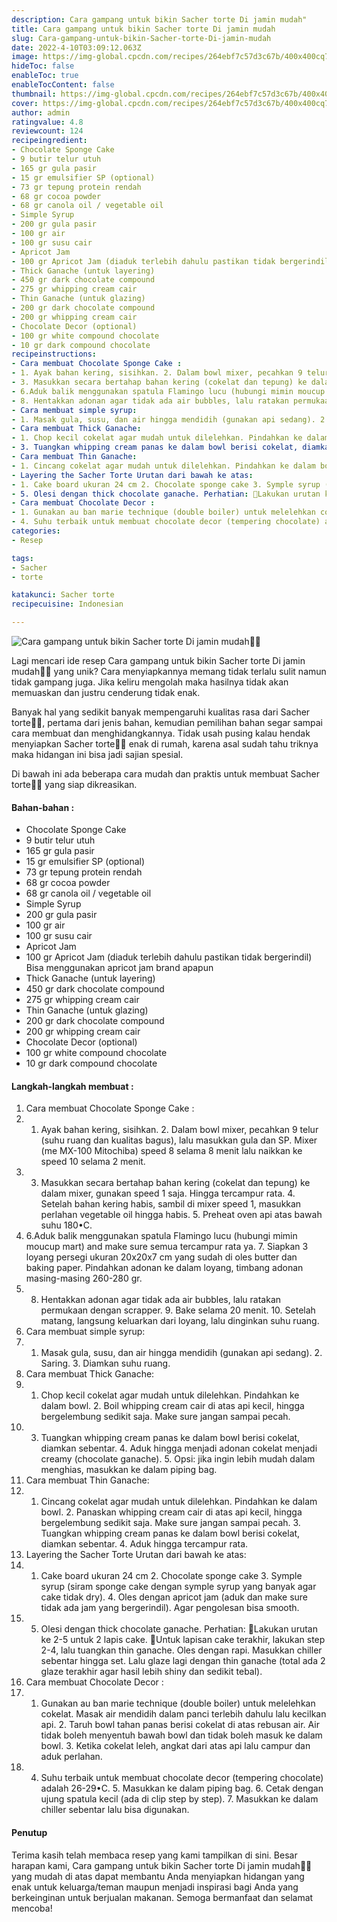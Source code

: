 ```yaml
---
description: Cara gampang untuk bikin Sacher torte Di jamin mudah"
title: Cara gampang untuk bikin Sacher torte Di jamin mudah
slug: Cara-gampang-untuk-bikin-Sacher-torte-Di-jamin-mudah
date: 2022-4-10T03:09:12.063Z
image: https://img-global.cpcdn.com/recipes/264ebf7c57d3c67b/400x400cq70/photo.jpg
hideToc: false
enableToc: true
enableTocContent: false
thumbnail: https://img-global.cpcdn.com/recipes/264ebf7c57d3c67b/400x400cq70/photo.jpg
cover: https://img-global.cpcdn.com/recipes/264ebf7c57d3c67b/400x400cq70/photo.jpg
author: admin
ratingvalue: 4.8
reviewcount: 124
recipeingredient:
- Chocolate Sponge Cake
- 9 butir telur utuh
- 165 gr gula pasir
- 15 gr emulsifier SP (optional)
- 73 gr tepung protein rendah
- 68 gr cocoa powder
- 68 gr canola oil / vegetable oil
- Simple Syrup
- 200 gr gula pasir
- 100 gr air
- 100 gr susu cair
- Apricot Jam
- 100 gr Apricot Jam (diaduk terlebih dahulu pastikan tidak bergerindil) Bisa menggunakan apricot jam brand apapun
- Thick Ganache (untuk layering)
- 450 gr dark chocolate compound
- 275 gr whipping cream cair
- Thin Ganache (untuk glazing)
- 200 gr dark chocolate compound
- 200 gr whipping cream cair
- Chocolate Decor (optional)
- 100 gr white compound chocolate
- 10 gr dark compound chocolate
recipeinstructions:
- Cara membuat Chocolate Sponge Cake :
- 1. Ayak bahan kering, sisihkan. 2. Dalam bowl mixer, pecahkan 9 telur (suhu ruang dan kualitas bagus), lalu masukkan gula dan SP. Mixer (me MX-100 Mitochiba) speed 8 selama 8 menit lalu naikkan ke speed 10 selama 2 menit.
- 3. Masukkan secara bertahap bahan kering (cokelat dan tepung) ke dalam mixer, gunakan speed 1 saja. Hingga tercampur rata. 4. Setelah bahan kering habis, sambil di mixer speed 1, masukkan perlahan vegetable oil hingga habis. 5. Preheat oven api atas bawah suhu 180•C.
- 6.Aduk balik menggunakan spatula Flamingo lucu (hubungi mimin moucup mart) and make sure semua tercampur rata ya. 7. Siapkan 3 loyang persegi ukuran 20x20x7 cm yang sudah di oles butter dan baking paper. Pindahkan adonan ke dalam loyang, timbang adonan masing-masing 260-280 gr.
- 8. Hentakkan adonan agar tidak ada air bubbles, lalu ratakan permukaan dengan scrapper. 9. Bake selama 20 menit. 10. Setelah matang, langsung keluarkan dari loyang, lalu dinginkan suhu ruang.
- Cara membuat simple syrup:
- 1. Masak gula, susu, dan air hingga mendidih (gunakan api sedang). 2. Saring. 3. Diamkan suhu ruang.
- Cara membuat Thick Ganache:
- 1. Chop kecil cokelat agar mudah untuk dilelehkan. Pindahkan ke dalam bowl. 2. Boil whipping cream cair di atas api kecil, hingga bergelembung sedikit saja. Make sure jangan sampai pecah.
- 3. Tuangkan whipping cream panas ke dalam bowl berisi cokelat, diamkan sebentar. 4. Aduk hingga menjadi adonan cokelat menjadi creamy (chocolate ganache). 5. Opsi: jika ingin lebih mudah dalam menghias, masukkan ke dalam piping bag.
- Cara membuat Thin Ganache:
- 1. Cincang cokelat agar mudah untuk dilelehkan. Pindahkan ke dalam bowl. 2. Panaskan whipping cream cair di atas api kecil, hingga bergelembung sedikit saja. Make sure jangan sampai pecah. 3. Tuangkan whipping cream panas ke dalam bowl berisi cokelat, diamkan sebentar. 4. Aduk hingga tercampur rata.
- Layering the Sacher Torte Urutan dari bawah ke atas:
- 1. Cake board ukuran 24 cm 2. Chocolate sponge cake 3. Symple syrup (siram sponge cake dengan symple syrup yang banyak agar cake tidak dry). 4. Oles dengan apricot jam (aduk dan make sure tidak ada jam yang bergerindil). Agar pengolesan bisa smooth.
- 5. Olesi dengan thick chocolate ganache. Perhatian: 🥰Lakukan urutan ke 2-5 untuk 2 lapis cake. 🥰Untuk lapisan cake terakhir, lakukan step 2-4, lalu tuangkan thin ganache. Oles dengan rapi. Masukkan chiller sebentar hingga set. Lalu glaze lagi dengan thin ganache (total ada 2 glaze terakhir agar hasil lebih shiny dan sedikit tebal).
- Cara membuat Chocolate Decor :
- 1. Gunakan au ban marie technique (double boiler) untuk melelehkan cokelat. Masak air mendidih dalam panci terlebih dahulu lalu kecilkan api. 2. Taruh bowl tahan panas berisi cokelat di atas rebusan air. Air tidak boleh menyentuh bawah bowl dan tidak boleh masuk ke dalam bowl. 3. Ketika cokelat leleh, angkat dari atas api lalu campur dan aduk perlahan.
- 4. Suhu terbaik untuk membuat chocolate decor (tempering chocolate) adalah 26-29•C. 5. Masukkan ke dalam piping bag. 6. Cetak dengan ujung spatula kecil (ada di clip step by step). 7. Masukkan ke dalam chiller sebentar lalu bisa digunakan.
categories:
- Resep

tags:
- Sacher
- torte

katakunci: Sacher torte
recipecuisine: Indonesian

---
```


![Cara gampang untuk bikin Sacher torte Di jamin mudah👩‍🍳](https://img-global.cpcdn.com/recipes/264ebf7c57d3c67b/400x400cq70/photo.jpg)

Lagi mencari ide resep Cara gampang untuk bikin Sacher torte Di jamin mudah👩‍🍳 yang unik? Cara menyiapkannya memang tidak terlalu sulit namun tidak gampang juga. Jika keliru mengolah maka hasilnya tidak akan memuaskan dan justru cenderung tidak enak.

Banyak hal yang sedikit banyak mempengaruhi kualitas rasa dari Sacher torte👩‍🍳, pertama dari jenis bahan, kemudian pemilihan bahan segar sampai cara membuat dan menghidangkannya. Tidak usah pusing kalau hendak menyiapkan Sacher torte👩‍🍳 enak di rumah, karena asal sudah tahu triknya maka hidangan ini bisa jadi sajian spesial.

Di bawah ini ada beberapa cara mudah dan praktis untuk membuat Sacher torte👩‍🍳 yang siap dikreasikan.

<!--inarticleads1-->

#### Bahan-bahan :

- Chocolate Sponge Cake
- 9 butir telur utuh
- 165 gr gula pasir
- 15 gr emulsifier SP (optional)
- 73 gr tepung protein rendah
- 68 gr cocoa powder
- 68 gr canola oil / vegetable oil
- Simple Syrup
- 200 gr gula pasir
- 100 gr air
- 100 gr susu cair
- Apricot Jam
- 100 gr Apricot Jam (diaduk terlebih dahulu pastikan tidak bergerindil) Bisa menggunakan apricot jam brand apapun
- Thick Ganache (untuk layering)
- 450 gr dark chocolate compound
- 275 gr whipping cream cair
- Thin Ganache (untuk glazing)
- 200 gr dark chocolate compound
- 200 gr whipping cream cair
- Chocolate Decor (optional)
- 100 gr white compound chocolate
- 10 gr dark compound chocolate

<!--inarticleads2-->

#### Langkah-langkah membuat :

1. Cara membuat Chocolate Sponge Cake :
1. 1. Ayak bahan kering, sisihkan. 2. Dalam bowl mixer, pecahkan 9 telur (suhu ruang dan kualitas bagus), lalu masukkan gula dan SP. Mixer (me MX-100 Mitochiba) speed 8 selama 8 menit lalu naikkan ke speed 10 selama 2 menit.
1. 3. Masukkan secara bertahap bahan kering (cokelat dan tepung) ke dalam mixer, gunakan speed 1 saja. Hingga tercampur rata. 4. Setelah bahan kering habis, sambil di mixer speed 1, masukkan perlahan vegetable oil hingga habis. 5. Preheat oven api atas bawah suhu 180•C.
1. 6.Aduk balik menggunakan spatula Flamingo lucu (hubungi mimin moucup mart) and make sure semua tercampur rata ya. 7. Siapkan 3 loyang persegi ukuran 20x20x7 cm yang sudah di oles butter dan baking paper. Pindahkan adonan ke dalam loyang, timbang adonan masing-masing 260-280 gr.
1. 8. Hentakkan adonan agar tidak ada air bubbles, lalu ratakan permukaan dengan scrapper. 9. Bake selama 20 menit. 10. Setelah matang, langsung keluarkan dari loyang, lalu dinginkan suhu ruang.
1. Cara membuat simple syrup:
1. 1. Masak gula, susu, dan air hingga mendidih (gunakan api sedang). 2. Saring. 3. Diamkan suhu ruang.
1. Cara membuat Thick Ganache:
1. 1. Chop kecil cokelat agar mudah untuk dilelehkan. Pindahkan ke dalam bowl. 2. Boil whipping cream cair di atas api kecil, hingga bergelembung sedikit saja. Make sure jangan sampai pecah.
1. 3. Tuangkan whipping cream panas ke dalam bowl berisi cokelat, diamkan sebentar. 4. Aduk hingga menjadi adonan cokelat menjadi creamy (chocolate ganache). 5. Opsi: jika ingin lebih mudah dalam menghias, masukkan ke dalam piping bag.
1. Cara membuat Thin Ganache:
1. 1. Cincang cokelat agar mudah untuk dilelehkan. Pindahkan ke dalam bowl. 2. Panaskan whipping cream cair di atas api kecil, hingga bergelembung sedikit saja. Make sure jangan sampai pecah. 3. Tuangkan whipping cream panas ke dalam bowl berisi cokelat, diamkan sebentar. 4. Aduk hingga tercampur rata.
1. Layering the Sacher Torte Urutan dari bawah ke atas:
1. 1. Cake board ukuran 24 cm 2. Chocolate sponge cake 3. Symple syrup (siram sponge cake dengan symple syrup yang banyak agar cake tidak dry). 4. Oles dengan apricot jam (aduk dan make sure tidak ada jam yang bergerindil). Agar pengolesan bisa smooth.
1. 5. Olesi dengan thick chocolate ganache. Perhatian: 🥰Lakukan urutan ke 2-5 untuk 2 lapis cake. 🥰Untuk lapisan cake terakhir, lakukan step 2-4, lalu tuangkan thin ganache. Oles dengan rapi. Masukkan chiller sebentar hingga set. Lalu glaze lagi dengan thin ganache (total ada 2 glaze terakhir agar hasil lebih shiny dan sedikit tebal).
1. Cara membuat Chocolate Decor :
1. 1. Gunakan au ban marie technique (double boiler) untuk melelehkan cokelat. Masak air mendidih dalam panci terlebih dahulu lalu kecilkan api. 2. Taruh bowl tahan panas berisi cokelat di atas rebusan air. Air tidak boleh menyentuh bawah bowl dan tidak boleh masuk ke dalam bowl. 3. Ketika cokelat leleh, angkat dari atas api lalu campur dan aduk perlahan.
1. 4. Suhu terbaik untuk membuat chocolate decor (tempering chocolate) adalah 26-29•C. 5. Masukkan ke dalam piping bag. 6. Cetak dengan ujung spatula kecil (ada di clip step by step). 7. Masukkan ke dalam chiller sebentar lalu bisa digunakan.

#### Penutup

Terima kasih telah membaca resep yang kami tampilkan di sini. Besar harapan kami, Cara gampang untuk bikin Sacher torte Di jamin mudah👩‍🍳 yang mudah di atas dapat membantu Anda menyiapkan hidangan yang enak untuk keluarga/teman maupun menjadi inspirasi bagi Anda yang berkeinginan untuk berjualan makanan. Semoga bermanfaat dan selamat mencoba!